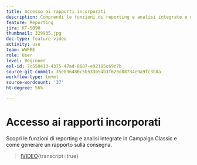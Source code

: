 ```yaml
---
title: Accesso ai rapporti incorporati
description: Comprendi le funzioni di reporting e analisi integrate e come generare un rapporto sulla consegna.
feature: Reporting
jira: KT-5090
thumbnail: 329935.jpg
doc-type: feature video
activity: use
team: WWFRE
role: User
level: Beginner
exl-id: 7c550413-4375-47ad-8687-e92195c69c7b
source-git-commit: 35e036486c5b533b54b3f626d88734e9a9fc3b8a
workflow-type: tm+mt
source-wordcount: '37'
ht-degree: 56%

---
```


# Accesso ai rapporti incorporati

Scopri le funzioni di reporting e analisi integrate in Campaign Classic e come generare un rapporto sulla consegna.

>[!VIDEO](https://video.tv.adobe.com/v/329935?quality=12&learn=on){transcript=true}
